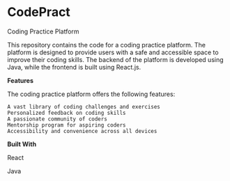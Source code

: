 # CodePract
Coding Practice Platform

This repository contains the code for a coding practice platform. The platform is designed to provide users with a safe and accessible space to improve their coding skills. The backend of the platform is developed using Java, while the frontend is built using React.js.

**Features**

The coding practice platform offers the following features:

    A vast library of coding challenges and exercises
    Personalized feedback on coding skills
    A passionate community of coders
    Mentorship program for aspiring coders
    Accessibility and convenience across all devices
    
**Built With**

React

Java
